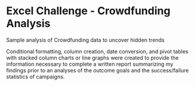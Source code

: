# Excel Challenge - Crowdfunding Analysis
Sample analysis of Crowdfunding data to uncover hidden trends

Conditional formatting, column creation, date conversion, and pivot tables with stacked column charts or line graphs were created to provide the information necessary to complete a written report summarizing my findings prior to an analyses of the outcome goals and the success/failure statistics of campaigns. 
